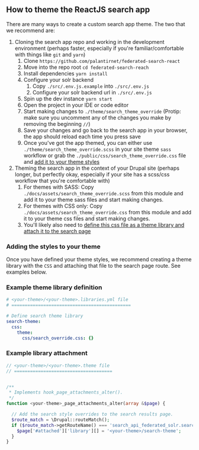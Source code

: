 ## How to theme the ReactJS search app

There are many ways to create a custom search app theme.  The two that we recommend are:
1. Cloning the search app repo and working in the development environment (perhaps faster, especially if you're familiar/comfortable with things like `git` and `yarn`)
    1. Clone `https://github.com/palantirnet/federated-search-react`
    1. Move into the repo root `cd federated-search-reach`
    1. Install dependencies `yarn install`
    1. Configure your solr backend
        1. Copy `./src/.env.js.example` into `./src/.env.js`
        1. Configure your solr backend url in `./src/.env.js`
    1. Spin up the dev instance `yarn start`
    1. Open the project in your IDE or code editor
    1. Start making changes to `./theme/search_theme_override` (Protip: make sure you uncomment any of the changes you make by removing the beginning `//`)
    1. Save your changes and go back to the search app in your browser, the app should reload each time you press save
    1. Once you've got the app themed, you can either use `./theme/search_theme_override.scss` in your site theme `sass` workflow or grab the `./public/css/search_theme_override.css` file and [add it to your theme styles](#adding-the-styles-to-your-theme)
1. Theming the search app in the context of your Drupal site (perhaps longer, but perfectly okay, especially if your site has a scss/css workflow that you're comfortable with)
    1. For themes with SASS: Copy `./docs/assets/search_theme_override.scss` from this module and add it to your theme sass files and start making changes.
    1. For themes with CSS only: Copy `./docs/assets/search_theme_override.css` from this module and add it to your theme css files and start making changes.
    1. You'll likely also need to [define this css file as a theme library and attach it to the search page](#adding-the-styles-to-your-theme)  

### Adding the styles to your theme
Once you have defined your theme styles, we recommend creating a theme library with the `CSS` and attaching that file to the search page route.  See examples below.

### Example theme library definition
```yaml
# <your-theme>/<your-theme>.libraries.yml file
# =============================================

# Define search theme library
search-theme:
  css:
    theme:
      css/search_override.css: {}

```

### Example library attachment
```php
// <your-theme>/<your-theme>.theme file
// =====================================


/**
 * Implements hook_page_attachments_alter().
 */
function <your-theme>_page_attachments_alter(array &$page) {

  // Add the search style overrides to the search results page.
  $route_match = \Drupal::routeMatch();
  if ($route_match->getRouteName() === 'search_api_federated_solr.search') {
    $page['#attached']['library'][] = '<your-theme>/search-theme';
  }
}
```
